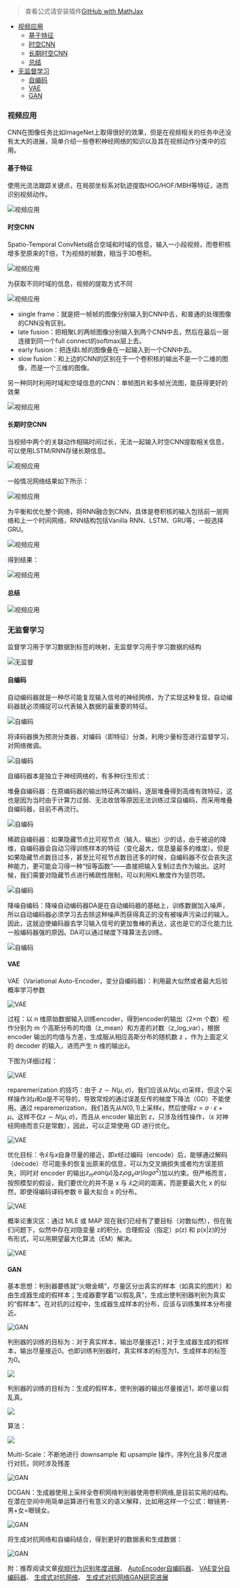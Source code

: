 > 查看公式请安装插件[GitHub with MathJax](https://chrome.google.com/webstore/detail/github-with-mathjax/ioemnmodlmafdkllaclgeombjnmnbima)
<!-- TOC -->

- [视频应用](#视频应用)
    - [基于特征](#基于特征)
    - [时空CNN](#时空cnn)
    - [长期时空CNN](#长期时空cnn)
    - [总结](#总结)
- [无监督学习](#无监督学习)
    - [自编码](#自编码)
    - [VAE](#vae)
    - [GAN](#gan)

<!-- /TOC -->
### 视频应用
CNN在图像任务比如ImageNet上取得很好的效果，但是在视频相关的任务中还没有太大的进展，简单介绍一些卷积神经网络的知识以及其在视频动作分类中的应用。
#### 基于特征
使用光流法跟踪关键点，在局部坐标系对轨迹提取HOG/HOF/MBH等特征，进而识别视频动作。

![视频应用](image/video特征.png)

#### 时空CNN
Spatio-Temporal ConvNets结合空域和时域的信息，输入一小段视频，而卷积核增多至原来的T倍，T为视频的帧数，相当于3D卷积。

![视频应用](image/时空卷积3D.png)

为获取不同时域的信息，视频的提取方式不同

![视频应用](image/时空卷积输入.png)

- single frame：就是把一帧帧的图像分别输入到CNN中去，和普通的处理图像的CNN没有区别。
- late fusion：把相聚L的两帧图像分别输入到两个CNN中去，然后在最后一层连接到同一个full connect的softmax层上去。
- early fusion：把连续L帧的图像叠在一起输入到一个CNN中去。
- slow fusion：和上边的CNN的区别在于一个卷积核的输出不是一个二维的图像，而是一个三维的图像。

另一种同时利用时域和空域信息的CNN：单帧图片和多帧光流图，能获得更好的效果

![视频应用](image/时空卷积TS.png)

#### 长期时空CNN
当视频中两个的关联动作相隔时间过长，无法一起输入时空CNN提取相关信息，可以使用LSTM/RNN存储长期信息。

![视频应用](image/长期时空CNN.png)

一般情况网络结果如下所示：

![视频应用](image/长期时空网络.png)

为平衡和优化整个网络，将RNN融合到CNN，具体是卷积核的输入包括前一层网络和上一个时间网络，RNN结构包括Vanilla RNN、LSTM、GRU等，一般选择GRU。

![视频应用](image/长期时空RC.png)

得到结果：

![视频应用](image/长期时空RC2.png)

#### 总结

![视频应用](image/视频应用总结.png)

### 无监督学习
监督学习用于学习数据到标签的映射，无监督学习用于学习数据的结构

![无监督](image/监督VS无监督.png)

#### 自编码
自动编码器就是一种尽可能复现输入信号的神经网络，为了实现这种复现，自动编码器就必须捕捉可以代表输入数据的最重要的特征。

![自编码](image/自编码训练1.png)

将译码器换为预测分类器，对编码（即特征）分类，利用少量标签进行监督学习，对网络微调。

![自编码](image/自编码微调.png)

自编码器本是独立于神经网络的，有多种衍生形式：

堆叠自编码器：在原编码器的输出特征再次编码，逐层堆叠得到高维有效特征，这也是因为当时由于计算力过弱、无法收敛等原因无法训练过深自编码，而采用堆叠自编码器，目前不再流行。

![自编码](image/堆叠自编码器.png)

稀疏自编码器：如果隐藏节点比可视节点（输入、输出）少的话，由于被迫的降维，自编码器会自动习得训练样本的特征（变化最大，信息量最多的维度）。但是如果隐藏节点数目过多，甚至比可视节点数目还多的时候，自编码器不仅会丧失这种能力，更可能会习得一种“恒等函数”——直接把输入复制过去作为输出。这时候，我们需要对隐藏节点进行稀疏性限制，可以利用KL散度作为惩罚项。

![自编码](image/稀疏自编码.jpg)

降噪自编码：降噪自动编码器DA是在自动编码器的基础上，训练数据加入噪声，所以自动编码器必须学习去去除这种噪声而获得真正的没有被噪声污染过的输入。因此，这就迫使编码器去学习输入信号的更加鲁棒的表达，这也是它的泛化能力比一般编码器强的原因。DA可以通过梯度下降算法去训练。

![自编码](image/降噪自编码.jpg)

#### VAE
VAE（Variational Auto-Encoder，变分自编码器）：利用最大似然或者最大后验概率学习参数

![VAE](image/VAE架构.png)

过程：以 n 维原始数据输入训练encoder，得到encoder的输出（2×m 个数）视作分别为 m 个高斯分布的均值（z_mean）和方差的对数（z_log_var），根据 encoder 输出的均值与方差，生成服从相应高斯分布的随机数 z ，作为上面定义的 decoder 的输入，进而产生 n 维的输出$\hat x$。

下图为详细过程：

![VAE](image/VAE过程.png)

reparemerization 的技巧：由于 $z∼N(μ,σ)$，我们应该从$N(μ,σ)$采样，但这个采样操作对$μ$和$σ$是不可导的，导致常规的通过误差反传的梯度下降法（GD）不能使用。通过 reparemerization，我们首先从$N(0,1)$上采样$ϵ$，然后使得$z=σ⋅ϵ+μ$。这样不仅$z∼N(μ,σ)$，而且从 encoder 输出到 z，只涉及线性操作，（ϵ 对神经网络而言只是常数），因此，可以正常使用 GD 进行优化。

![VAE](image/reparemerization.png)

优化目标：令$\hat x$与$x$自身尽量的接近，即$x$经过编码（encode）后，能够通过解码（decode）尽可能多的恢复出原来的信息，可以为交叉熵损失或者均方误差损失，同时对 encoder 的输出$z_mean(μ)$及$z_log_var(log σ^2)$加以约束。但严格而言，按照模型的假设，我们要优化的并不是 x 与 $\hat x$之间的距离，而是要最大化 x 的似然，即使得编码译码参数 θ 最大拟合 x 的分布。

![VAE](image/VAE最大似然.png)

概率论重灾区：通过 MLE 或 MAP 现在我们已经有了要目标（对数似然），但在我们问题下，似然中存在对隐变量 z的积分。合理假设（指定）p(z) 和 p(x|z)的分布形式，可以用期望最大化算法（EM）解决。

![VAE](image/VAE优化求解.png)

#### GAN
基本思想：判别器要练就“火眼金睛”，尽量区分出真实的样本（如真实的图片）和由生成器生成的假样本；生成器要学着“以假乱真”，生成出使判别器判别为真实的“假样本”。在对抗的过程中，生成器生成样本的分布，应该与训练集样本分布接近。

![GAN](image/GAN过程.png)

判别器的训练的目标为：对于真实样本，输出尽量接近1；对于生成器生成的假样本，输出尽量接近0。也即训练判别器时，真实样本的标签为1，生成样本的标签为0。

![](image/判别器目标函数.png)

判别器的训练的目标为：生成的假样本，使判别器的输出尽量接近1，即尽量以假乱真。 

![](image/生成器目标函数.png)

算法：

![](image/GAN算法.png)

Multi-Scale：不断地进行 downsample 和 upsample 操作，序列化且多尺度进行对抗，同时涉及残差

![GAN](image/GAN-MS.png)

DCGAN：生成器使用上采样全卷积网络判别器使用卷积网络,是目前实用的结构。在潜在空间中用简单运算进行有意义的语义解释，比如用这样一个公式：眼镜男-男+女=眼镜女。

![GAN](image/DCGAN.png)

将生成对抗网络和自编码结合，得到更好的数据表和生成数据：

![GAN](image/GAN和AE.png)

附：推荐阅读文章[视频行为识别年度进展](https://zhuanlan.zhihu.com/p/27415472)、 [AutoEncoder自编码器](http://blog.csdn.net/u010555688/article/details/24438311)、 [VAE变分自编码器](http://blog.csdn.net/jackytintin/article/details/53641885)、 [生成式对抗网络](http://blog.csdn.net/JackyTintin/article/details/61908718)、 [ 生成式对抗网络GAN研究进展](http://blog.csdn.net/solomon1558/article/details/52537114)